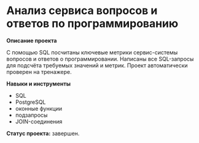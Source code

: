 # Анализ сервиса вопросов и ответов по программированию

**Описание проекта**
 
С помощью SQL посчитаны ключевые метрики сервис-системы вопросов и ответов о программировании. Написаны все SQL-запросы для подсчёта требуемых значений и метрик. Проект автоматически проверен на тренажере.

**Навыки и инструменты**

- SQL
- PostgreSQL
- оконные функции
- подзапросы
- JOIN-соединения

**Статус проекта:** завершен.
